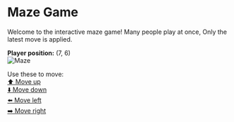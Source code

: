 # Maze Game  
Welcome to the interactive maze game! Many people play at once, Only the latest move is applied.

**Player position:** (7, 6)  
![Maze](https://recognize-instructor-criteria-other.trycloudflare.com/images/pos_7_6.png?t=1760509111622)

Use these to move:  
[⬆️ Move up](https://recognize-instructor-criteria-other.trycloudflare.com/move/7_6_w)  
[⬇️ Move down](https://recognize-instructor-criteria-other.trycloudflare.com/move/7_6_s)  
[⬅️ Move left](https://recognize-instructor-criteria-other.trycloudflare.com/move/7_6_a)  
[➡️ Move right](https://recognize-instructor-criteria-other.trycloudflare.com/move/7_6_d)
